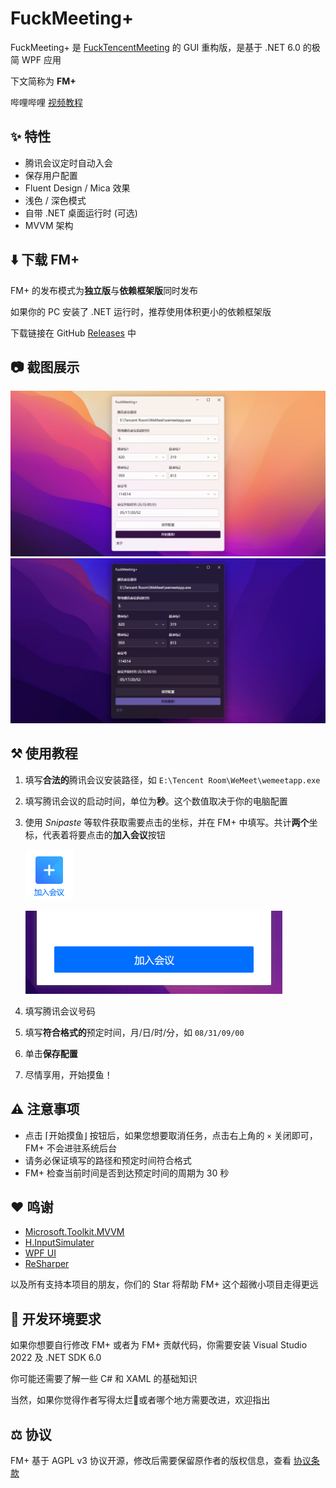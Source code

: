 # FuckMeeting+

FuckMeeting+ 是 [FuckTencentMeeting](https://github.com/Yoroion/FuckTencentMeeting) 的 GUI 重构版，是基于 .NET 6.0 的极简 WPF 应用

下文简称为 **FM+**

哔哩哔哩 [视频教程](https://www.bilibili.com/video/BV1ZB4y197pT/)

## ✨ 特性

- 腾讯会议定时自动入会
- 保存用户配置
- Fluent Design / Mica 效果
- 浅色 / 深色模式
- 自带 .NET 桌面运行时 (可选)
- MVVM 架构

## ⬇️ 下载 FM+

FM+ 的发布模式为**独立版**与**依赖框架版**同时发布

如果你的 PC 安装了 .NET 运行时，推荐使用体积更小的依赖框架版

下载链接在 GitHub [Releases](https://github.com/Yoroion/FuckMeetingPlus/releases) 中

## 📷 截图展示

<img src="./screenshots/Light.png" alt="浅色模式"  />

<img src="./screenshots/Dark.png" alt="深色模式"  />

## ⚒️ 使用教程

1. 填写**合法的**腾讯会议安装路径，如 `E:\Tencent Room\WeMeet\wemeetapp.exe`

2. 填写腾讯会议的启动时间，单位为**秒**。这个数值取决于你的电脑配置

3. 使用 *Snipaste* 等软件获取需要点击的坐标，并在 FM+ 中填写。共计**两个**坐标，代表着将要点击的**加入会议**按钮

   ![按钮1](./screenshots/按钮1.png)

   ![按钮2](./screenshots/按钮2.png)

4. 填写腾讯会议号码

5. 填写**符合格式的**预定时间，月/日/时/分，如 `08/31/09/00`

6. 单击**保存配置**

7. 尽情享用，开始摸鱼！

## ⚠️ 注意事项

- 点击 ⌈开始摸鱼⌋ 按钮后，如果您想要取消任务，点击右上角的 `×` 关闭即可，FM+ 不会进驻系统后台
- 请务必保证填写的路径和预定时间符合格式
- FM+ 检查当前时间是否到达预定时间的周期为 30 秒

## ❤️ 鸣谢

- [Microsoft.Toolkit.MVVM](https://github.com/CommunityToolkit/WindowsCommunityToolkit)
- [H.InputSimulater](https://github.com/HavenDV/H.InputSimulator)
- [WPF UI](https://github.com/lepoco/wpfui)
- [ReSharper](https://www.jetbrains.com/resharper/)

以及所有支持本项目的朋友，你们的 Star 将帮助 FM+ 这个超微小项目走得更远

## 🔨 开发环境要求

如果你想要自行修改 FM+ 或者为 FM+ 贡献代码，你需要安装 Visual Studio 2022 及 .NET SDK 6.0

你可能还需要了解一些 C# 和 XAML 的基础知识

当然，如果你觉得作者写得太烂💩或者哪个地方需要改进，欢迎指出

## ⚖️ 协议

FM+ 基于 AGPL v3 协议开源，修改后需要保留原作者的版权信息，查看 [协议条款](./LICENSE.txt)

